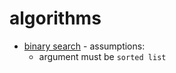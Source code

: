 # algorithms

- [binary search](./binary-search.js) - assumptions:
  - argument must be `sorted list`